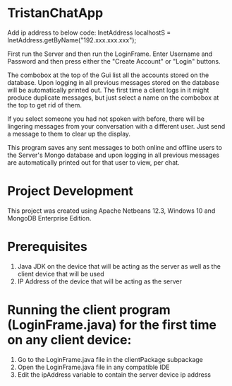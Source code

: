 # TristanChatApp

Add ip address to below code:
InetAddress localhostS = InetAddress.getByName("192.xxx.xxx.xxx");

First run the Server and then run the LoginFrame. Enter Username and Password and then press either the "Create Account" or "Login" buttons.

The combobox at the top of the Gui list all the accounts stored on the database. Upon logging in all previous messages stored on the database will be automatically printed out. The first time a client logs in it might produce duplicate messages, but just select a name on the combobox at the top to get rid of them.

If you select someone you had not spoken with before, there will be lingering messages from your conversation with a different user. Just send a message to them to clear up the display.

This program saves any sent messages to both online and offline users to the Server's Mongo database and upon logging in all previous messages are automatically printed out for that user to view, per chat.

# Project Development
This project was created using Apache Netbeans 12.3, Windows 10 and MongoDB Enterprise Edition.

# Prerequisites
1. Java JDK on the device that will be acting as the server as well as the client device that will be used
2. IP Address of the device that will be acting as the server

# Running the client program (LoginFrame.java) for the first time on any client device:
1. Go to the LoginFrame.java file in the clientPackage subpackage
2. Open the LoginFrame.java file in any compatible IDE
3. Edit the ipAddress variable to contain the server device ip address
